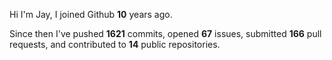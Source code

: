 Hi I'm Jay, I joined Github **10** years ago.

Since then I've pushed **1621** commits, opened **67** issues, submitted **166** pull requests, and contributed to **14** public repositories.
